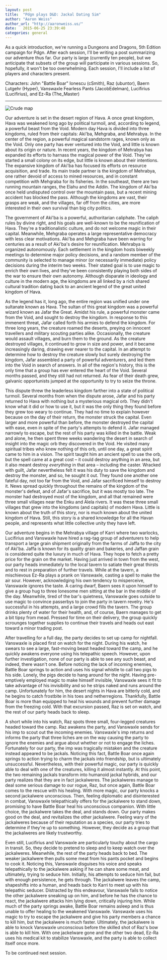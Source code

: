 ```yaml
---
layout: post
title:  "Pdgn plays D&D: Jackal Dating Sim"
author: "Aaron Weiss"
author_url: "http://aaronweiss.us/"
date:   2015-06-25 23:39:40
categories: general
---
```


As a quick introduction, we're running a Dungeons and Dragons, 5th Edition campaign for Pdgn. After
each session, I'll be writing a post summarizing our adventure thus far. Our party is large
(currently ten people), but we anticipate that subsets of the group will participate in various
sessions. So, hopefully, it won't be too overwhelming. Each session, I'll include a list of players
and characters present.

Characters: John "Battle Boar" Ionescu (cSmith), Raz (ubuntor), Baern Lutgehr (Hyper), Vanswaxle
Fearless Pants (JacobEdelman), Lucifirius (Lucifirius), and Ez-Ra (The_Master)

---


![Crude map](https://dl.dropboxusercontent.com/u/8097711/WorldMap.png)

Our adventure is set in the desert region of Hava. A once great kingdom, Hava was weakened long ago
by political turmoil, and, according to legend, a powerful beast from the Void. Modern day Hava is
divided into three kingdoms, ruled from their capitals: Aki'ba, Mehgraba, and Mehrabya. In the
center of the region, a powerful magical sandstorm rages, known only as the Void. Only one party
has ever ventured into the Void, and little is known about its origin or nature. In recent years,
the kingdom of Mehrabya has expanded its efforts to harnass the magical power of the Void. They've
started a small colony on its edge, but little is known about their intentions. The expansive
kingdom of Aki'ba has focused its efforts on resource acquisition, and trade. Its main trade
partner is the kingdom of Mehrabya, one rather devoid of access to mined resources, and in constant
competition with Mehgraba for its fisheries. In the southeast, there are two running mountain
ranges, the Elahu and the Addin. The kingdom of Aki'ba once held undisputed control over the
mountain pass, but a recent mining accident has blocked the pass. Although the kingdoms are vast,
their grasps are weak, and the villages, far off from the cities, are more interested in their own
survival than big city politics.

The government of Aki'ba is a powerful, authoritarian caliphate. The caliph rules by divine right,
and his goals are well-known to be the reunification of Hava. They're a traditionalistic culture,
and do not welcome magic in their capital. Meanwhile, Mehgraba operates a large representative
democracy with less clear motivations. Aki'ba and Mehgraba have been warring for centuries as a
result of Aki'ba's desire for reunification. Mehrabya is organized autonomously. Each settlement in
the kingdom hosts biweekly meetings to determine major policy decisions, and a random member of the
community is selected to manage minor (or necessarily immediate) policy decisions during the
interim two weeks. Their stated goal is to use magic to enrich their own lives, and they've been
consistently playing both sides of the war to ensure their own autonomy. Although disparate in
ideology and culture in the modern age, the kingdoms are all linked by a rich shared cultural
tradition dating back to an ancient legend of the great united kingdom of Hava.

As the legend has it, long ago, the entire region was unified under one sultanate known as Hava.
The sultan of this great kingdom was a powerful wizard known as Jafar the Great. Amidst his rule,
a powerful monster came from the Void, and sought to destroy the kingdom. In response to this
immenent threat, Jafar called forth his armies to defend the kingdom. For three long years, the
creature roamed the deserts, preying on innocent travellers and military scouting parties alike.
Occasionally, the creature would assault villages, and burn them to the ground. As the creature
destroyed villages, it continued to grow in size and power, and it became increasingly daring,
drawing ever nearer to the capital. In an attempt to determine how to destroy the creature slowly
but surely destroying the kingdom, Jafar assembled a party of powerful adventurers, and led them
into the Void in search of answers. In all of the region's history, this is the only time that a
group has ever entered the heart of the Void. Several months passed, and they still had not
returned. As fear of their death grew, galvanic opportunists jumped at the opportunity to try to
seize the throne. 

This dispute threw the leaderless kingdom farther into a state of political
turmoil. Several months from when the dispute arose, Jafar and his party returned to Hava with
nothing but a mysterious magical orb. They didn't know what it did or how to use it, but it was the
only thing they found before they grew too weary to continue. They had no time to explain however
because on the day of their return, the monster struck the capital. Even larger and more powerful
than before, the monster destroyed the capital with ease, even in spite of the party's attempts to
defend it. Jafar managed narrowly to escape, but the rest of his party was killed in the battle.
Weak and alone, he then spent three weeks wandering the desert in search of insight into the magic
orb they discovered in the Void. He visited many spiritual tribes who knew nothing of this orb,
until one day, a great spirit came to him in a vision. The spirit taught him an ancient spell to
use the orb, but the spell came at a great cost – it could destroy anything in an area, but it also
meant destroy *everything* in that area – including the caster. Wracked with guilt, Jafar
nevertheless felt it was his duty to save the kingdom and destroy the monster, and so, he sought it
out. They found one another one fateful day, not too far from the Void, and Jafar sacrificed
himself to destroy it. News spread quickly throughout the remains of the kingdom of the monster's
defeat, and of Jafar's sacrifice, but it was mostly too late. The monster had destroyed most of the
kingdom, and all that remained were three small villages near the Enku and Alela rivers. It was
these three small villages that grew into the kingdoms (and capitals) of modern Hava. Little is
known about the truth of this story, nor is much known about the united kingdom of Hava. Still,
this story is a shared knowledge for all the Havan people, and represents what little collective
unity they have left.

Our adventure begins in the Mehrabya village of Karri where two warlocks, Lucifirius and Vanswaxle
have hired a rag-tag group of adventurers to help transport a large grain shipment originally from
the farms of Jaffa to the city of Aki'ba. Jaffa is known for its quality grain and bakeries, and
Jaffan grain is considered quite the luxury in much of Hava. They hope to fetch a pretty price for
the grain on the market. Having just arrived in town from the west, our party heads immediately to
the local tavern to satiate their great thirsts and to rest in preparation of further travels.
While at the tavern, a mischievous Ez-Ra plays a prank on Vanswaxle, casting a spell to make the
air sour. However, acknowledging his own tendency to misperceive, Vanswaxle ignores the taste. A
caring dwarf, Baern sees it upon himself to give a group hug to three lonesome men sitting at the
bar in the middle of the day. Meanwhile, tired of the bar's quietness, Vanswaxle goes outside to
use magic to convince passerbys to join the party in tavern revelry. He's successful in his
attempts, and a large crowd fills the tavern. The group drinks plenty of water for their health,
and, of course, Baern manages to get a bit tipsy from mead. Pressed for time on their delivery, the
group quickly scrounges together supplies to continue their travels and heads out east toward a
minor trading post.

After travelling for a full day, the party decides to set up camp for nightfall. Vanswaxle is
placed first on watch for the night. During his watch, he swears to see a large, fast-moving beast
headed toward the camp, and he quickly awakens everyone using his telepathic speech. However, upon
further investigation, none of our party is able to see any such beast, and indeed, there wasn't
one. Before noticing the lack of incoming enemies, Battle Boar springs to action and uses his
signal whistle to call two pigs to his side. Lonely, the pigs decide to hang around for the night.
Having pre-emptively employed magic to make himself invisible, Vanswaxle sees it fit to take
advantage of his invisibility and so he strips naked and runs around the camp. Unfortunately for
him, the desert nights in Hava are bitterly cold, and he begins to catch frostbite in his toes and
netherregions. Thankfully, Battle Boar is more than equipped to heal his wounds and prevent
further damage from the freezing cold. With that excursion passed, Raz is set on watch, and the
rest of our party heads back to sleep.

A short while into his watch, Raz spots three small, four-legged creatures headed toward the camp.
Raz awakens the party, and Vanswaxle sends for his imp to scout out the incoming enemies.
Vanswaxle's imp returns and informs the party that three liches are on the way causing the party to
ignore the enemies and argue about whether or not to engage the liches. Fortunately for our party,
the imp was tragically mistaken and the creature instead appeared to be jackals. Noticing this
fact, Battle Boar once again springs to action trying to charm the jackals into friendship, but is
ultimately unsuccessful. Nevertheless, with their powerful magic, our party is quickly able to deal
with one of the creatures, killing it almost instantly. At this point, the two remaining jackals
transform into humanoid jackal hybrids, and our party realizes that they are in fact jackalweres.
The jackalweres manage to deal some serious damage to our rogue, Raz, but once again, Battle Boar
comes to the rescue with his healing. With more magic, our party knocks a second jackalwere
unconscious. Then, feeling diplomatic and disinterested in combat, Vanswaxle telepathically offers
for the jackalwere to stand down, promising to have Battle Boar heal his unconscious companion.
With little choice, the jackalwere takes the deal, and stands down. Our party makes good on the
deal, and revitalizes the other jackalwere. Feeling wary of the jackalweres because of their
reputation as a species, our party tries to determine if they're up to something. However, they
decide as a group that the jackalweres are likely trustworthy.

Even still, Lucifirius and Vanswaxle are particularly touchy about the cargo in transit. So, they
decide to pretend to sleep and to keep watch over the jackalweres. Meanwhile, the rest of the party
heads back to bed. The weaker jackalwere then pulls some meat from his pants pocket and begins to
cook it. Noticing this, Vanswaxle disguises his voice and speaks telepathically to the jackalwere
asking if he can share some meat, and ultimately, trying to seduce him. Initially, his attempts to
seduce him fail, but with enough persistence, he gets through. The jackalwere leaves the camp,
shapeshifts into a human, and heads back to Karri to meet up with his telepathic seducer.
Distracted by this endeavour, Vanswaxle fails to notice the other jackalwere sneaking up on him,
and before he has the chance to react, the jackalwere attacks him lying down, critically injuring
him. While much of the party springs awake, Battle Boar remains asleep and is thus unable to offer
healing to the weakened Vanswaxle. Vanswaxle uses his magic to try to escape the jackalwere and
give his party members a chance to kill him, but the jackalwere is much faster. Ultimately, the
jackalwere is able to knock Vanswaxle unconscious before the skilled shot of Raz's bow is able to
kill him. With one jackelware gone and the other two dead, Ez-Ra uses his medical kit to stabilize
Vanswaxle, and the party is able to collect itself once more.

To be continued next session.
